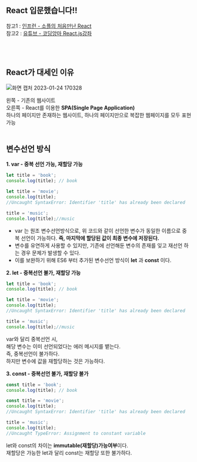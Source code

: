 ## React 입문했습니다!!
참고1 : [인프런 - 소플의 처음만난 React](https://www.inflearn.com/course/%EC%B2%98%EC%9D%8C-%EB%A7%8C%EB%82%9C-%EB%A6%AC%EC%95%A1%ED%8A%B8) \
참고2 : [유튜브 - 코딩앙마 React.js강좌](https://www.youtube.com/playlist?list=PLZKTXPmaJk8J_fHAzPLH8CJ_HO_M33e7-)
<br><br><br><br>


## React가 대세인 이유
![화면 캡처 2023-01-24 170328](https://user-images.githubusercontent.com/114986610/214280038-084dfa7f-93ec-44a1-9667-a809427b5dca.png)

왼쪽 - 기존의 웹사이트 \
오른쪽 - React를 이용한 **SPA(Single Page Application)** \
하나의 페이지만 존재하는 웹사이트, 하나의 페이지만으로 복잡한 웹페이지를 모두 표현 가능
<br><br>


## 변수선언 방식
**1. var - 중복 선언 가능, 재할당 가능**
```javascript
let title = 'book';
console.log(title); // book

let title = 'movie';
console.log(title); 
//Uncaught SyntaxError: Identifier 'title' has already been declared

title = 'music';
console.log(title);//music
```
- var 는 원조 변수선언방식으로, 위 코드와 같이 선언한 변수가 동일한 이름으로 중복 선언이 가능하다. **즉, 마지막에 할당된 값이 최종 변수에 저장된다.**
- 변수를 유연하게 사용할 수 있지만, 기존에 선언해둔 변수의 존재를 잊고 재선언 하는 경우 문제가 발생할 수 있다.
- 이를 보완하기 위해 ES6 부터 추가된 변수선언 방식이 **let** 과 **const** 이다.

**2. let - 중복선언 불가, 재할당 가능**
```javascript
let title = 'book';
console.log(title); // book

let title = 'movie';
console.log(title); 
//Uncaught SyntaxError: Identifier 'title' has already been declared

title = 'music';
console.log(title);//music
```
var와 달리 중복선언 시, \
해당 변수는 이미 선언되었다는 에러 메시지를 뱉는다. \
즉, 중복선언이 불가하다. \
하지만 변수에 값을 재할당하는 것은 가능하다.

**3. const - 중복선언 불가, 재할당 불가**
```javascript
const title = 'book';
console.log(title); // book

const title = 'movie';
console.log(title); 
//Uncaught SyntaxError: Identifier 'title' has already been declared

title = 'music';
console.log(title);
//Uncaught TypeError: Assignment to constant variable
```
let와 const의 차이는 **immutable(재할당)가능여부**이다. \
재할당은 가능한 let과 달리 const는 재할당 또한 불가하다.
